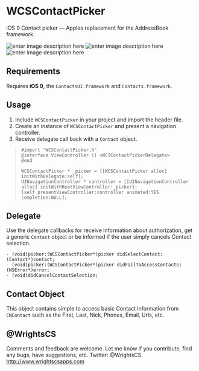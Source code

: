 WCSContactPicker
===========

iOS 9 Contact picker — Apples replacement for the AddressBook framework.

![enter image description here](https://raw.githubusercontent.com/WrightsCS/WCSContactPicker/master/screens/screen-1.png) ![enter image description here](https://raw.githubusercontent.com/WrightsCS/WCSContactPicker/master/screens/screen-2.png) ![enter image description here](https://raw.githubusercontent.com/WrightsCS/WCSContactPicker/master/screens/screen-3.png)

Requirements
------------

Requires **iOS 9,** the `ContactsUI.framework` and `Contacts.framework`.


Usage
------------

1. Include `WCSContactPicker` in your project and import the header file.
2. Create an instance of `WCSContactPicker` and present a navigation controller.
3. Receive delegate call back with a `Contact` object.

>     #import "WCSContactPicker.h"
>     @interface ViewController () <WCSContactPickerDelegate>
>     @end
>     
>     WCSContactPicker * _picker = [[WCSContactPicker alloc] initWithDelegate:self];
>     UINavigationController * controller = [[UINavigationController alloc] initWithRootViewController:_picker];
>     [self presentViewController:controller animated:YES completion:NULL];

Delegate
------------

Use the delegate callbacks for receive information about authorization, get a generic `Contact` object or be informed if the user simply cancels Contact selection.

```objc
- (void)picker:(WCSContactPicker*)picker didSelectContact:(Contact*)contact;
- (void)picker:(WCSContactPicker*)picker didFailToAccessContacts:(NSError*)error;
- (void)didCancelContactSelection;
```

Contact Object
------------

This object contains simple to access basic Contact information from `CNContact` such as the First, Last, Nick, Phones, Email, Urls, etc.

@WrightsCS
------------

Comments and feedback are welcome. Let me know if you contribute, find any bugs, have suggestions, etc. 
Twitter: @WrightsCS
http://www.wrightscsapps.com 

